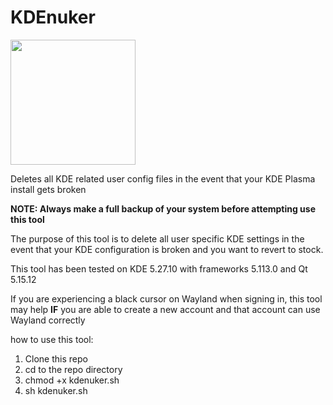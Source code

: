 # KDEnuker
<img src="https://github.com/JackPala/KDEnuker/assets/2214871/01c6ca97-d970-45b6-8c78-3113fc42c0dc" width="200" height="200">

Deletes all KDE related user config files in the event that your KDE Plasma install gets broken

**NOTE: Always make a full backup of your system before attempting use this tool**

The purpose of this tool is to delete all user specific KDE settings in the event that your KDE configuration is broken and you want to revert to stock.

This tool has been tested on KDE 5.27.10 with frameworks 5.113.0 and Qt 5.15.12 

If you are experiencing a black cursor on Wayland when signing in, this tool may help **IF** you are able to create a new account and that account can use Wayland correctly

how to use this tool:

1. Clone this repo
2. cd to the repo directory
3. chmod +x kdenuker.sh
4. sh kdenuker.sh
